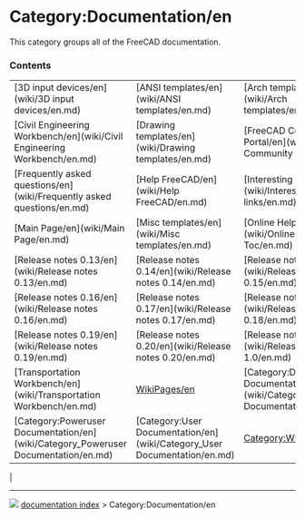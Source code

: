 # Category:Documentation/en
This category groups all of the FreeCAD documentation.

### Contents

|     |     |     |
| --- | --- | --- |
| [3D input devices/en](wiki/3D input devices/en.md) | [ANSI templates/en](wiki/ANSI templates/en.md) | [Arch templates/en](wiki/Arch templates/en.md) |
| [Civil Engineering Workbench/en](wiki/Civil Engineering Workbench/en.md) | [Drawing templates/en](wiki/Drawing templates/en.md) | [FreeCAD Community Portal/en](wiki/FreeCAD Community Portal/en.md) |
| [Frequently asked questions/en](wiki/Frequently asked questions/en.md) | [Help FreeCAD/en](wiki/Help FreeCAD/en.md) | [Interesting links/en](wiki/Interesting links/en.md) |
| [Main Page/en](wiki/Main Page/en.md) | [Misc templates/en](wiki/Misc templates/en.md) | [Online Help Toc/en](wiki/Online Help Toc/en.md) |
| [Release notes 0.13/en](wiki/Release notes 0.13/en.md) | [Release notes 0.14/en](wiki/Release notes 0.14/en.md) | [Release notes 0.15/en](wiki/Release notes 0.15/en.md) |
| [Release notes 0.16/en](wiki/Release notes 0.16/en.md) | [Release notes 0.17/en](wiki/Release notes 0.17/en.md) | [Release notes 0.18/en](wiki/Release notes 0.18/en.md) |
| [Release notes 0.19/en](wiki/Release notes 0.19/en.md) | [Release notes 0.20/en](wiki/Release notes 0.20/en.md) | [Release notes 1.0/en](wiki/Release notes 1.0/en.md) |
| [Transportation Workbench/en](wiki/Transportation Workbench/en.md) | [WikiPages/en](wiki/WikiPages/en.md) | [Category:Developer Documentation/en](wiki/Category_Developer Documentation/en.md) |
| [Category:Poweruser Documentation/en](wiki/Category_Poweruser Documentation/en.md) | [Category:User Documentation/en](wiki/Category_User Documentation/en.md) | [Category:Wiki/en](wiki/Category_Wiki/en.md) |
|



---
![](images/Right_arrow.png) [documentation index](../README.md) > Category:Documentation/en
